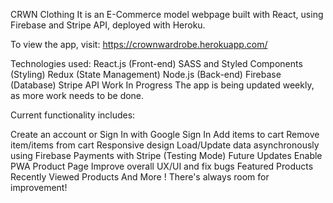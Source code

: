 CRWN Clothing
It is an E-Commerce model webpage built with React, using Firebase and Stripe API, deployed with Heroku.

To view the app, visit: https://crownwardrobe.herokuapp.com/


Technologies used:
React.js (Front-end)
SASS and Styled Components (Styling)
Redux (State Management)
Node.js (Back-end)
Firebase (Database)
Stripe API
Work In Progress
The app is being updated weekly, as more work needs to be done.

Current functionality includes:

Create an account or Sign In with Google
Sign In
Add items to cart
Remove item/items from cart
Responsive design
Load/Update data asynchronously using Firebase
Payments with Stripe (Testing Mode)
Future Updates
Enable PWA
Product Page
Improve overall UX/UI and fix bugs
Featured Products
Recently Viewed Products
And More ! There's always room for improvement!
